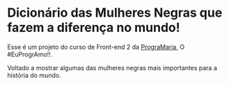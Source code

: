 # Dicionário das Mulheres Negras que fazem a diferença no mundo!

Esse é um projeto do curso de Front-end 2 da [PrograMaria](https://www.programaria.org/), O #EuProgrAmo!!.

Voltado a mostrar algumas das mulheres negras mais importantes para a história do mundo.